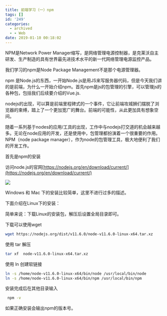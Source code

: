 ```yaml
---
title: 前端学习（一）npm
tags: []
id: '249'
categories:
  - archived
  - - Web
date: 2019-01-10 00:18:02
---
```


NPM是Network Power Manager缩写，是网络管理电源控制器，是克莱沃自主研发、生产制造的具有世界最先进技术水平的新一代网络管理电源监控产品。

我们学习的npm是Node Package Management不是那个电源管理器。

npm 是Node.js的东西，一开始Node.js是用JS来写服务器代码，但是今天我们讲的是前端，为什么一开始介绍npm。首先npm是js的包管理的引擎，可以管理js的各种包，包括我们后续要介绍的Vue.js.

nodejs的出现，可以算是前端里程碑式的一个事件，它让前端攻城狮们摆脱了浏览器的束缚，踏上了一个更加宽广的舞台。前端的可能性，从此更加具有想象空间。

随着一系列基于nodes的应用/工具的出现，工作中与nodejs打交道的机会越来越多。无论在node应用的开发，还是使用中，包管理都扮演着一个很重要的作用。NPM（node package manager），作为node的包管理工具，极大地便利了我们的开发工作。

首先是npm的安装

访问node.js的官网[https://nodejs.org/en/download/current/](https://nodejs.org/en/download/current/)

![](https://i1.wp.com/idevlab.cn/wp-content/uploads/2019/01/image.png?fit=1024%2C652)

Windows 和 Mac 下的安装比较简单，这里不进行过多的描述。

下面介绍在Linux下的安装：

简单来说：下载Linux的安装包，解压后设置全局目录即可。

下载可以使用wget

```bash
wget https://nodejs.org/dist/v11.6.0/node-v11.6.0-linux-x64.tar.xz
```

使用 tar 解压

```bash
tar xf  node-v11.6.0-linux-x64.tar.xz
```

使用 ln 创建软链接

```bash
ln -s /home/node-v11.6.0-linux-x64/bin/node /usr/local/bin/node
ln -s /home/node-v11.6.0-linux-x64/bin/npm /usr/local/bin/npm
```

安装完成后在其他目录输入

```bash
 npm -v
```

如果正确安装会输出npm的版本号。